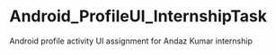 # Android_ProfileUI_InternshipTask
Android profile activity UI assignment for Andaz Kumar internship
